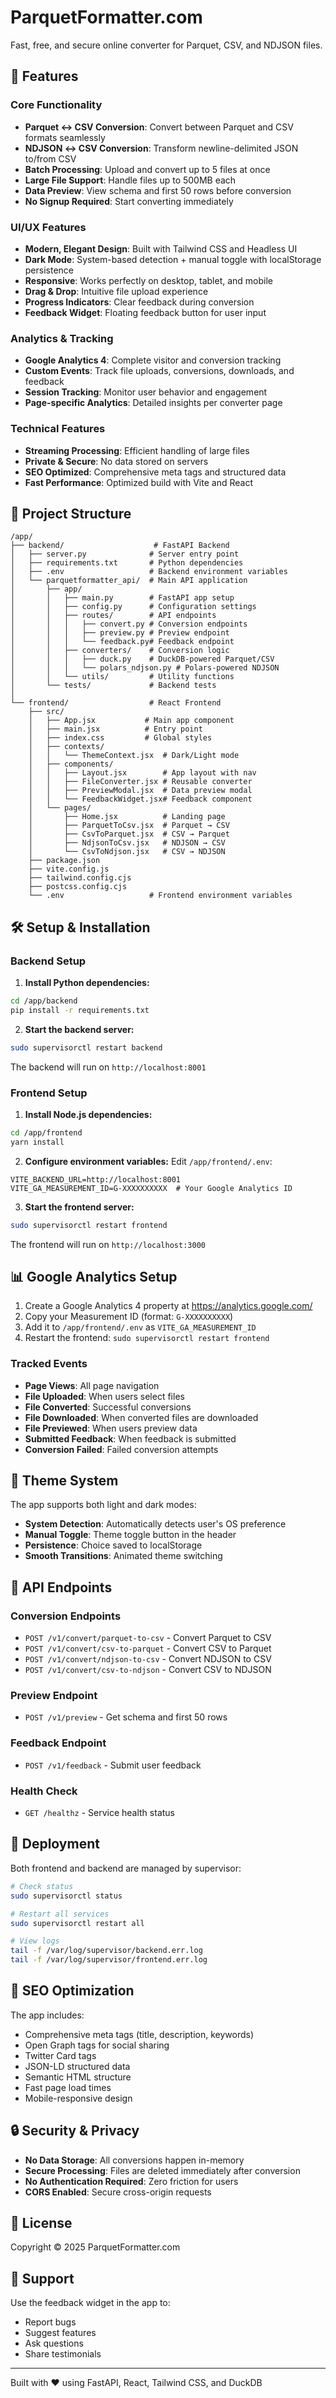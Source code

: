 # ParquetFormatter.com

Fast, free, and secure online converter for Parquet, CSV, and NDJSON files.

## 🚀 Features

### Core Functionality
- **Parquet ↔ CSV Conversion**: Convert between Parquet and CSV formats seamlessly
- **NDJSON ↔ CSV Conversion**: Transform newline-delimited JSON to/from CSV
- **Batch Processing**: Upload and convert up to 5 files at once
- **Large File Support**: Handle files up to 500MB each
- **Data Preview**: View schema and first 50 rows before conversion
- **No Signup Required**: Start converting immediately

### UI/UX Features
- **Modern, Elegant Design**: Built with Tailwind CSS and Headless UI
- **Dark Mode**: System-based detection + manual toggle with localStorage persistence
- **Responsive**: Works perfectly on desktop, tablet, and mobile
- **Drag & Drop**: Intuitive file upload experience
- **Progress Indicators**: Clear feedback during conversion
- **Feedback Widget**: Floating feedback button for user input

### Analytics & Tracking
- **Google Analytics 4**: Complete visitor and conversion tracking
- **Custom Events**: Track file uploads, conversions, downloads, and feedback
- **Session Tracking**: Monitor user behavior and engagement
- **Page-specific Analytics**: Detailed insights per converter page

### Technical Features
- **Streaming Processing**: Efficient handling of large files
- **Private & Secure**: No data stored on servers
- **SEO Optimized**: Comprehensive meta tags and structured data
- **Fast Performance**: Optimized build with Vite and React

## 📁 Project Structure

```
/app/
├── backend/                    # FastAPI Backend
│   ├── server.py              # Server entry point
│   ├── requirements.txt       # Python dependencies
│   ├── .env                   # Backend environment variables
│   └── parquetformatter_api/  # Main API application
│       ├── app/
│       │   ├── main.py        # FastAPI app setup
│       │   ├── config.py      # Configuration settings
│       │   ├── routes/        # API endpoints
│       │   │   ├── convert.py # Conversion endpoints
│       │   │   ├── preview.py # Preview endpoint
│       │   │   └── feedback.py# Feedback endpoint
│       │   ├── converters/    # Conversion logic
│       │   │   ├── duck.py    # DuckDB-powered Parquet/CSV
│       │   │   └── polars_ndjson.py # Polars-powered NDJSON
│       │   └── utils/         # Utility functions
│       └── tests/             # Backend tests
│
└── frontend/                  # React Frontend
    ├── src/
    │   ├── App.jsx           # Main app component
    │   ├── main.jsx          # Entry point
    │   ├── index.css         # Global styles
    │   ├── contexts/
    │   │   └── ThemeContext.jsx  # Dark/Light mode
    │   ├── components/
    │   │   ├── Layout.jsx        # App layout with nav
    │   │   ├── FileConverter.jsx # Reusable converter
    │   │   ├── PreviewModal.jsx  # Data preview modal
    │   │   └── FeedbackWidget.jsx# Feedback component
    │   └── pages/
    │       ├── Home.jsx          # Landing page
    │       ├── ParquetToCsv.jsx  # Parquet → CSV
    │       ├── CsvToParquet.jsx  # CSV → Parquet
    │       ├── NdjsonToCsv.jsx   # NDJSON → CSV
    │       └── CsvToNdjson.jsx   # CSV → NDJSON
    ├── package.json
    ├── vite.config.js
    ├── tailwind.config.cjs
    ├── postcss.config.cjs
    └── .env                   # Frontend environment variables
```

## 🛠️ Setup & Installation

### Backend Setup

1. **Install Python dependencies:**
```bash
cd /app/backend
pip install -r requirements.txt
```

2. **Start the backend server:**
```bash
sudo supervisorctl restart backend
```

The backend will run on `http://localhost:8001`

### Frontend Setup

1. **Install Node.js dependencies:**
```bash
cd /app/frontend
yarn install
```

2. **Configure environment variables:**
Edit `/app/frontend/.env`:
```env
VITE_BACKEND_URL=http://localhost:8001
VITE_GA_MEASUREMENT_ID=G-XXXXXXXXXX  # Your Google Analytics ID
```

3. **Start the frontend server:**
```bash
sudo supervisorctl restart frontend
```

The frontend will run on `http://localhost:3000`

## 📊 Google Analytics Setup

1. Create a Google Analytics 4 property at https://analytics.google.com/
2. Copy your Measurement ID (format: `G-XXXXXXXXXX`)
3. Add it to `/app/frontend/.env` as `VITE_GA_MEASUREMENT_ID`
4. Restart the frontend: `sudo supervisorctl restart frontend`

### Tracked Events

- **Page Views**: All page navigation
- **File Uploaded**: When users select files
- **File Converted**: Successful conversions
- **File Downloaded**: When converted files are downloaded
- **File Previewed**: When users preview data
- **Submitted Feedback**: When feedback is submitted
- **Conversion Failed**: Failed conversion attempts

## 🎨 Theme System

The app supports both light and dark modes:

- **System Detection**: Automatically detects user's OS preference
- **Manual Toggle**: Theme toggle button in the header
- **Persistence**: Choice saved to localStorage
- **Smooth Transitions**: Animated theme switching

## 🔌 API Endpoints

### Conversion Endpoints
- `POST /v1/convert/parquet-to-csv` - Convert Parquet to CSV
- `POST /v1/convert/csv-to-parquet` - Convert CSV to Parquet
- `POST /v1/convert/ndjson-to-csv` - Convert NDJSON to CSV
- `POST /v1/convert/csv-to-ndjson` - Convert CSV to NDJSON

### Preview Endpoint
- `POST /v1/preview` - Get schema and first 50 rows

### Feedback Endpoint
- `POST /v1/feedback` - Submit user feedback

### Health Check
- `GET /healthz` - Service health status

## 🚀 Deployment

Both frontend and backend are managed by supervisor:

```bash
# Check status
sudo supervisorctl status

# Restart all services
sudo supervisorctl restart all

# View logs
tail -f /var/log/supervisor/backend.err.log
tail -f /var/log/supervisor/frontend.err.log
```

## 🎯 SEO Optimization

The app includes:
- Comprehensive meta tags (title, description, keywords)
- Open Graph tags for social sharing
- Twitter Card tags
- JSON-LD structured data
- Semantic HTML structure
- Fast page load times
- Mobile-responsive design

## 🔒 Security & Privacy

- **No Data Storage**: All conversions happen in-memory
- **Secure Processing**: Files are deleted immediately after conversion
- **No Authentication Required**: Zero friction for users
- **CORS Enabled**: Secure cross-origin requests

## 📝 License

Copyright © 2025 ParquetFormatter.com

## 🙋 Support

Use the feedback widget in the app to:
- Report bugs
- Suggest features
- Ask questions
- Share testimonials

---

Built with ❤️ using FastAPI, React, Tailwind CSS, and DuckDB
